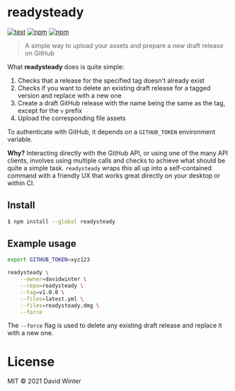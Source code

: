 # readysteady

[![test](https://github.com/davidwinter/readysteady/actions/workflows/test.yml/badge.svg)](https://github.com/davidwinter/readysteady/actions/workflows/test.yml) [![npm](https://img.shields.io/npm/v/readysteady)](https://www.npmjs.com/package/readysteady) [![npm](https://img.shields.io/npm/dw/readysteady)](https://www.npmjs.com/package/readysteady)

> A simple way to upload your assets and prepare a new draft release on GitHub

What **readysteady** does is quite simple:

1. Checks that a release for the specified tag doesn't already exist
2. Checks if you want to delete an existing draft release for a tagged version and replace with a new one
3. Create a draft GitHub release with the name being the same as the tag, except for the `v` prefix
4. Upload the corresponding file assets

To authenticate with GitHub, it depends on a `GITHUB_TOKEN` environment variable.

**Why?** Interacting directly with the GitHub API, or using one of the many API clients, involves using multiple calls and checks to achieve what should be quite a simple task. `readysteady` wraps this all up into a self-contained command with a friendly UX that works great directly on your desktop or within CI.

## Install

```sh
$ npm install --global readysteady
```

## Example usage

```sh
export GITHUB_TOKEN=xyz123

readysteady \
	--owner=davidwinter \
	--repo=readysteady \
	--tag=v1.0.0 \
	--files=latest.yml \
	--files=readysteady.dmg \
	--force
```

The `--force` flag is used to delete any existing draft release and replace it with a new one.

# License

MIT &copy; 2021 David Winter
